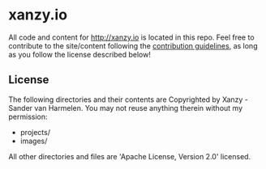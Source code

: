 xanzy.io
========

All code and content for <http://xanzy.io> is located in this repo. Feel free to contribute to the site/content following the [contribution guidelines](https://github.com/xanzy/xanzy.github.io/blob/master/contributing.md), as long as you follow the license described below!

## License

The following directories and their contents are Copyrighted by Xanzy - Sander van Harmelen. You may not reuse anything therein without my permission:

* projects/
* images/

All other directories and files are 'Apache License, Version 2.0' licensed.
